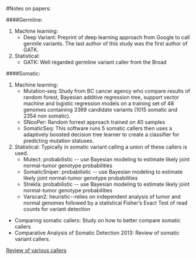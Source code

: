 #Notes on papers:
	
####Germline:
1. Machine learning:
   * Deep Variant: Preprint of deep learning approach from Google to call germile variants. The last author of this study was the first author of GATK.
2. Statistical:
   * GATK: Well regarded germline variant caller from the Broad

####Somatic:
1. Machine learning:
   * Mutation-seq: Study from BC cancer agency who compare results of random forest, Bayesian 
                additive regression tree, support vector machine and logistic regression
                models on a training set of 48 genomes containing 3369 candidate variants
                (1015 somatic and 2354 non somatic).
   * SNooPer: Random forrest approach trained on 40 samples
   * SomaticSeq: This software runs 5 somatic callers then uses a adaptively boosted decision 
            tree learner to create a classifier for predicting mutation statuses.
2. Statistical:
Typically in somatic variant calling a union of these callers is used.
   * Mutect: probabilistic -- use Bayesian modeling to estimate likely joint normal-tumor 
        genotype probabilities
   * SomaticSniper: probabilistic -- use Bayesian modeling to estimate likely joint 
               normal-tumor genotype probabilities
   * Strekla: probabilistic -- use Bayesian modeling to estimate likely joint 
         normal-tumor genotype probabilities
   * Varscan2: heuristic--relies on independent analysis of tumor and normal genomes 
            followed by a statistical Fisher’s Exact Test of read counts for 
            variant detection

* Comparing somatic callers: Study on how to better compare somatic callers
* Comparative Analysis of Somatic Detection 2013: Review of somatic variant callers.
	
[Review of various callers](https://omictools.com/somatic-snp-detection-category)